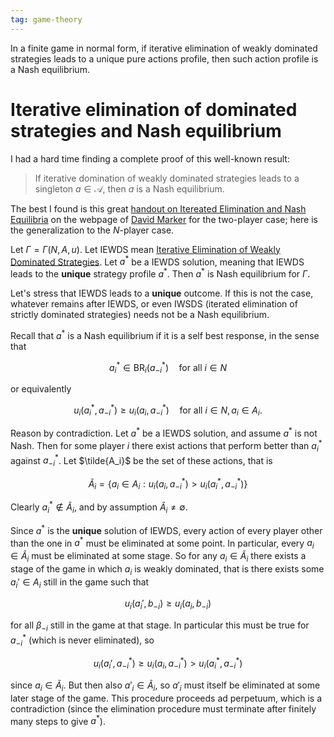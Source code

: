 ```yaml
---
tag: game-theory
---
```


In a finite game in normal form, if iterative elimination of weakly dominated strategies leads to a unique pure actions profile, then such action profile is a Nash equilibrium. 

# Iterative elimination of dominated strategies and Nash equilibrium

I had a hard time finding a complete proof of this well-known result: 

> If iterative domination of weakly dominated strategies leads to a singleton $a \in \mathcal{A}$, then $a$ is a Nash equilibrium.

The best I found is this great [handout on Itereated Elimination and Nash Equilibria](https://homepages.math.uic.edu/~marker/stat473-S16/IESDS.pdf) on the webpage of [David Marker](https://homepages.math.uic.edu/~marker/stat473-S16/) for the two-player case; here is the generalization to the $N$-player case.

Let $\Gamma = \Gamma(N, A, u)$. Let IEWDS mean [Iterative Elimination of Weakly Dominated Strategies](https://www.youtube.com/watch?v=E9IBWofIglc). Let $a^{*}$ be a IEWDS solution, meaning that IEWDS leads to the **unique** strategy profile $a^{*}$. Then $a^{*}$ is Nash equilibrium for $\Gamma$.

Let's stress that IEWDS leads to a **unique** outcome. If this is not the case, whatever remains after IEWDS, or even IWSDS (iterated elimination of strictly dominated strategies) needs not be a Nash equilibrium.

Recall that $a^{*}$ is a Nash equilibrium if it is a self best response, in the sense that

$$
a^{*}_i \in \text{BR}_i(a^{*}_{-i}) \quad \text{for all } i \in N
$$

or equivalently

$$
u_i(a^{*}_i, a^{*}_{-i}) \geq u_i(a_i, a^{*}_{-i})  \quad \text{for all } i \in N, a_i \in A_i.
$$

Reason by contradiction. Let $a^{*}$ be a IEWDS solution, and assume $a^{*}$ is not Nash. Then for some player $i$ there exist actions that perform better than $a^{*}_i$ against $a^{*}_{-i}$. Let $\tilde{A_i}$ be the set of these actions, that is

$$
\tilde{A}_i =
\{ a_i \in A_i: u_i(a_i, a^{*}_{-i}) > u_i(a^{*}_i, a^{*}_{-i}) \}
$$

Clearly $a^{*}_i \notin \tilde{A}_i$, and by assumption $\tilde{A}_i \neq \emptyset$.

Since $a^{*}$ is the **unique** solution of IEWDS, every action of every player other than the one in $a^{*}$ must be eliminated at some point. In particular, every $a_i \in \tilde{A}_i$ must be eliminated at some stage. So for any $a_i \in \tilde{A}_i$ there exists a stage of the game in which $a_i$ is weakly dominated, that is there exists some $a_i' \in A_i$ still in the game such that

$$
u_i(a_i', b_{-i}) \geq u_i(a_i, b_{-i})
$$

for all $\beta_{-i}$ still in the game at that stage. In particular this must be true for $a^{*}_{-i}$ (which is never eliminated), so

$$
u_i(a_i', a^{*}_{-i}) \geq u_i(a_i, a^{*}_{-i}) > u_i(a^{*}_i, a^{*}_{-i})
$$

since $a_i \in \tilde{A}_i$. But then also $a'_i \in \tilde{A}_i$, so $a'_i$ must itself be eliminated at some later stage of the game. This procedure proceeds ad perpetuum, which is a contradiction (since the elimination procedure must terminate after finitely many steps to give $a^{*}$).
